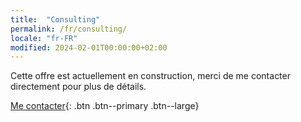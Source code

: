 ```yaml
---
title:  "Consulting"
permalink: /fr/consulting/
locale: "fr-FR"
modified: 2024-02-01T00:00:00+02:00
---
```


Cette offre est actuellement en construction, merci de me contacter directement pour plus de détails.

[Me contacter](mailto:arnaud.decolasse@gmail.com){: .btn .btn--primary .btn--large}